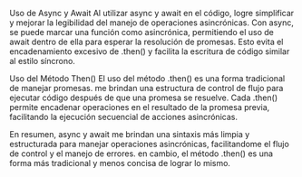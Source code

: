Uso de Async y Await
Al utilizar async y await en el código, logre simplificar y mejorar la legibilidad del manejo de operaciones asincrónicas. Con async, se puede marcar una función como asincrónica, permitiendo el uso de await dentro de ella para esperar la resolución de promesas. Esto evita el encadenamiento excesivo de .then() y facilita la escritura de código similar al estilo síncrono.

Uso del Método Then()
El uso del método .then() es una forma tradicional de manejar promesas. me brindan una estructura de control de flujo para ejecutar código después de que una promesa se resuelve. Cada .then() permite encadenar operaciones en el resultado de la promesa previa, facilitando la ejecución secuencial de acciones asincrónicas.

En resumen, async y await me brindan una sintaxis más limpia y estructurada para manejar operaciones asincrónicas, facilitandome el flujo de control y el manejo de errores. en cambio, el método .then() es una forma más tradicional y menos concisa de lograr lo mismo.
